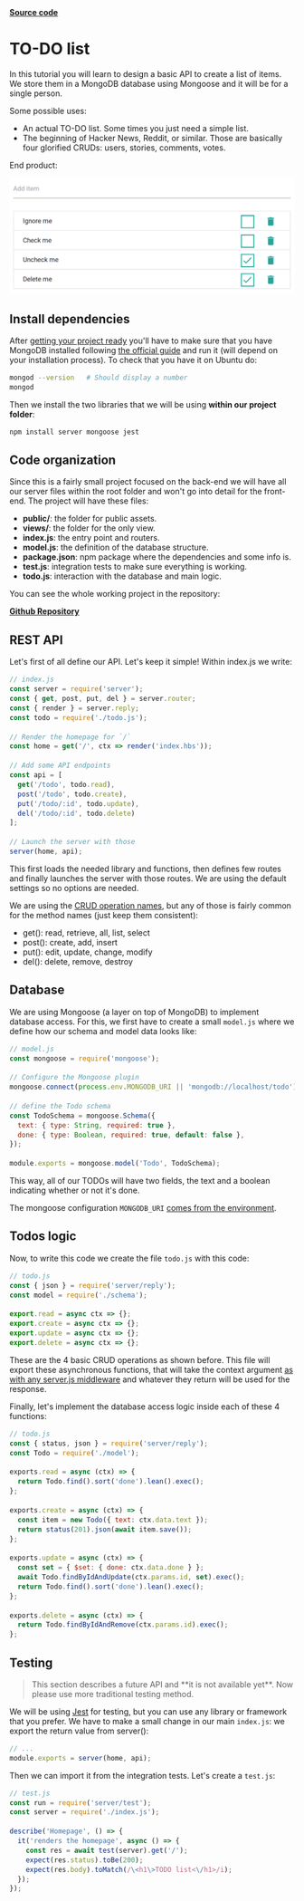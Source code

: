 <div>
  <strong>
    <a class="button source" href="https://github.com/franciscop/server-tutorial-todo">Source code</a>
  </strong>
</div>

# TO-DO list


In this tutorial you will learn to design a basic API to create a list of items. We store them in a MongoDB database using Mongoose and it will be for a single person.

Some possible uses:

- An actual TO-DO list. Some times you just need a simple list.
- The beginning of Hacker News, Reddit, or similar. Those are basically four glorified CRUDs: users, stories, comments, votes.

End product:

![Screenshot of the final project](img/todo_screenshot.png)



## Install dependencies

After [getting your project ready](/tutorials/getting-started) you'll have to make sure that you have MongoDB installed following [the official guide](https://docs.mongodb.com/manual/administration/install-community/) and run it (will depend on your installation process). To check that you have it on Ubuntu do:

```bash
mongod --version   # Should display a number
mongod
```

Then we install the two libraries that we will be using **within our project folder**:

```bash
npm install server mongoose jest
```



## Code organization

Since this is a fairly small project focused on the back-end we will have all our server files within the root folder and won't go into detail for the front-end. The project will have these files:

- **public/**: the folder for public assets.
- **views/**: the folder for the only view.
- **index.js**: the entry point and routers.
- **model.js**: the definition of the database structure.
- **package.json**: npm package where the dependencies and some info is.
- **test.js**: integration tests to make sure everything is working.
- **todo.js**: interaction with the database and main logic.

You can see the whole working project in the repository:

<strong>
  <a href="https://github.com/franciscop/server-tutorial-todo" class="button">
    Github Repository
  </a>
</strong>



## REST API

Let's first of all define our API. Let's keep it simple! Within index.js we write:


```js
// index.js
const server = require('server');
const { get, post, put, del } = server.router;
const { render } = server.reply;
const todo = require('./todo.js');

// Render the homepage for `/`
const home = get('/', ctx => render('index.hbs'));

// Add some API endpoints
const api = [
  get('/todo', todo.read),
  post('/todo', todo.create),
  put('/todo/:id', todo.update),
  del('/todo/:id', todo.delete)
];

// Launch the server with those
server(home, api);
```

This first loads the needed library and functions, then defines few routes and finally launches the server with those routes. We are using the default settings so no options are needed.

We are using the [CRUD operation names](https://en.wikipedia.org/wiki/Create,_read,_update_and_delete), but any of those is fairly common for the method names (just keep them consistent):

- get(): read, retrieve, all, list, select
- post(): create, add, insert
- put(): edit, update, change, modify
- del(): delete, remove, destroy




## Database

We are using Mongoose (a layer on top of MongoDB) to implement database access. For this, we first have to create a small `model.js` where we define how our schema and model data looks like:

```js
// model.js
const mongoose = require('mongoose');

// Configure the Mongoose plugin
mongoose.connect(process.env.MONGODB_URI || 'mongodb://localhost/todo');

// define the Todo schema
const TodoSchema = mongoose.Schema({
  text: { type: String, required: true },
  done: { type: Boolean, required: true, default: false },
});

module.exports = mongoose.model('Todo', TodoSchema);
```

This way, all of our TODOs will have two fields, the text and a boolean indicating whether or not it's done.

The mongoose configuration `MONGODB_URI` [comes from the environment](https://serverjs.io/documentation/options/#environment).



## Todos logic

Now, to write this code we create the file `todo.js` with this code:

```js
// todo.js
const { json } = require('server/reply');
const model = require('./schema');

export.read = async ctx => {};
export.create = async ctx => {};
export.update = async ctx => {};
export.delete = async ctx => {};
```

These are the 4 basic CRUD operations as shown before. This file will export these asynchronous functions, that will take the context argument [as with any server.js middleware](https://serverjs.io/documentation/#middleware) and whatever they return will be used for the response.

Finally, let's implement the database access logic inside each of these 4 functions:

```js
// todo.js
const { status, json } = require('server/reply');
const Todo = require('./model');

exports.read = async (ctx) => {
  return Todo.find().sort('done').lean().exec();
};

exports.create = async (ctx) => {
  const item = new Todo({ text: ctx.data.text });
  return status(201).json(await item.save());
};

exports.update = async (ctx) => {
  const set = { $set: { done: ctx.data.done } };
  await Todo.findByIdAndUpdate(ctx.params.id, set).exec();
  return Todo.find().sort('done').lean().exec();
};

exports.delete = async (ctx) => {
  return Todo.findByIdAndRemove(ctx.params.id).exec();
};
```



## Testing

<blockquote class="error">This section describes a future API and **it is not available yet**. Now please use more traditional testing method.</blockquote>

We will be using [Jest](https://facebook.github.io/jest/) for testing, but you can use any library or framework that you prefer. We have to make a small change in our main `index.js`: we export the return value from server():

```js
// ...
module.exports = server(home, api);
```

Then we can import it from the integration tests. Let's create a `test.js`:

```js
// test.js
const run = require('server/test');
const server = require('./index.js');

describe('Homepage', () => {
  it('renders the homepage', async () => {
    const res = await test(server).get('/');
    expect(res.status).toBe(200);
    expect(res.body).toMatch(/\<h1\>TODO list<\/h1>/i);
  });
});
```
